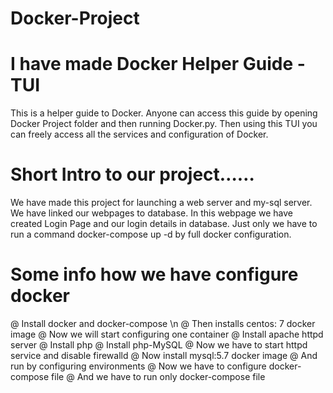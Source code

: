 # Docker-Project
# I have made Docker Helper Guide - TUI
This is a helper guide to Docker. Anyone can access this guide by opening Docker Project folder and then running Docker.py. Then using this TUI you can freely access all the services and configuration of Docker. 

# Short Intro to our project……
We have made this project for launching a web server and my-sql server. We have linked our webpages to database. In this webpage we have created Login Page and our login details in database. Just only we have to run a command docker-compose up -d by full docker configuration.

# Some info how we have configure docker
@ Install docker and docker-compose \n
@ Then installs centos: 7 docker image
@ Now we will start configuring one container 
@ Install apache httpd server
@ Install php
@ Install php-MySQL
@ Now we have to start httpd service and disable firewalld
@ Now install mysql:5.7 docker image
@ And run by configuring environments
@ Now we have to configure docker-compose file
@ And we have to run only docker-compose file 
